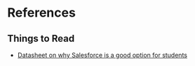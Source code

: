 # References

## Things to Read

- [Datasheet on why Salesforce is a good option for students](https://www.salesforce.com/content/dam/web/en_us/www/documents/datasheets/trailhead-for-students.pdf)
